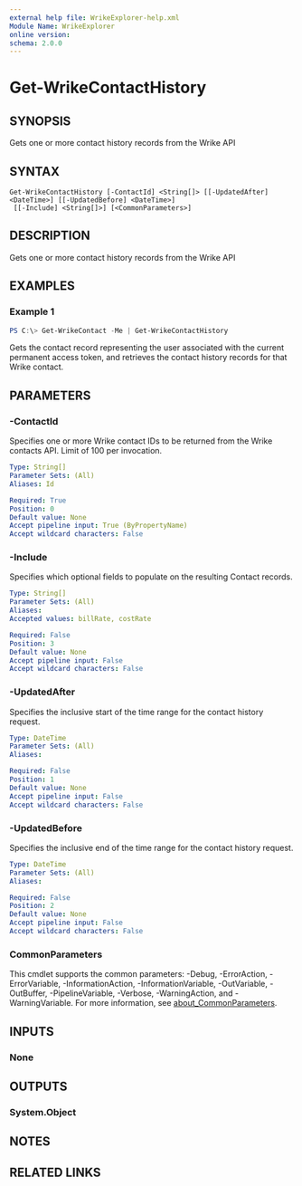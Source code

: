 ```yaml
---
external help file: WrikeExplorer-help.xml
Module Name: WrikeExplorer
online version:
schema: 2.0.0
---
```


# Get-WrikeContactHistory

## SYNOPSIS
Gets one or more contact history records from the Wrike API

## SYNTAX

```
Get-WrikeContactHistory [-ContactId] <String[]> [[-UpdatedAfter] <DateTime>] [[-UpdatedBefore] <DateTime>]
 [[-Include] <String[]>] [<CommonParameters>]
```

## DESCRIPTION
Gets one or more contact history records from the Wrike API

## EXAMPLES

### Example 1
```powershell
PS C:\> Get-WrikeContact -Me | Get-WrikeContactHistory
```

Gets the contact record representing the user associated with the current permanent access token, and retrieves the contact history records for that Wrike contact.

## PARAMETERS

### -ContactId
Specifies one or more Wrike contact IDs to be returned from the Wrike contacts API. Limit of 100 per invocation.

```yaml
Type: String[]
Parameter Sets: (All)
Aliases: Id

Required: True
Position: 0
Default value: None
Accept pipeline input: True (ByPropertyName)
Accept wildcard characters: False
```

### -Include
Specifies which optional fields to populate on the resulting Contact records.

```yaml
Type: String[]
Parameter Sets: (All)
Aliases:
Accepted values: billRate, costRate

Required: False
Position: 3
Default value: None
Accept pipeline input: False
Accept wildcard characters: False
```

### -UpdatedAfter
Specifies the inclusive start of the time range for the contact history request.

```yaml
Type: DateTime
Parameter Sets: (All)
Aliases:

Required: False
Position: 1
Default value: None
Accept pipeline input: False
Accept wildcard characters: False
```

### -UpdatedBefore
Specifies the inclusive end of the time range for the contact history request.

```yaml
Type: DateTime
Parameter Sets: (All)
Aliases:

Required: False
Position: 2
Default value: None
Accept pipeline input: False
Accept wildcard characters: False
```

### CommonParameters
This cmdlet supports the common parameters: -Debug, -ErrorAction, -ErrorVariable, -InformationAction, -InformationVariable, -OutVariable, -OutBuffer, -PipelineVariable, -Verbose, -WarningAction, and -WarningVariable. For more information, see [about_CommonParameters](http://go.microsoft.com/fwlink/?LinkID=113216).

## INPUTS

### None

## OUTPUTS

### System.Object
## NOTES

## RELATED LINKS
